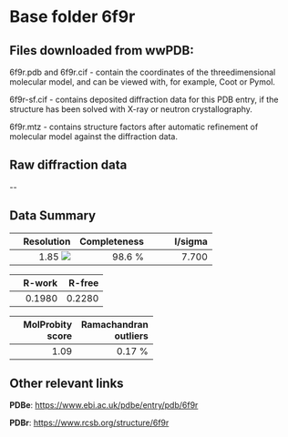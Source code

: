 # Base folder 6f9r

## Files downloaded from wwPDB:

6f9r.pdb and 6f9r.cif - contain the coordinates of the threedimensional molecular model, and can be viewed with, for example, Coot or Pymol.

6f9r-sf.cif - contains deposited diffraction data for this PDB entry, if the structure has been solved with X-ray or neutron crystallography.

6f9r.mtz - contains structure factors after automatic refinement of molecular model against the diffraction data.

## Raw diffraction data

--<br> 

## Data Summary
|   | Resolution | Completeness| I/sigma |
|---|-------------:|----------------:|--------------:|
|   |1.85 ![](https://github.com/thorn-lab/coronavirus_structural_task_force/blob/master/outreach/ang.svg)|98.6  %|<img width=50/>7.700|

|   | **R-work**| **R-free**   
|---|-------------:|----------------:|           
||0.1980|0.2280|

|   |**MolProbity<br>score**| **Ramachandran<br>outliers** 
|---|-------------:|----------------:|
||1.09|0.17 %|

## Other relevant links 
**PDBe**:  https://www.ebi.ac.uk/pdbe/entry/pdb/6f9r
 
**PDBr**: https://www.rcsb.org/structure/6f9r 

